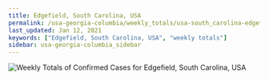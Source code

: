 ```yaml
---
title: Edgefield, South Carolina, USA
permalink: /usa-georgia-columbia/weekly_totals/usa-south_carolina-edgefield-weekly_totals.html
last_updated: Jan 12, 2021
keywords: ["Edgefield, South Carolina, USA", "weekly totals"]
sidebar: usa-georgia-columbia_sidebar
---
```


![Weekly Totals of Confirmed Cases for Edgefield, South Carolina, USA](/covid_tracker/images/graphs/usa-south_carolina-edgefield-weekly_totals_graph.png)
